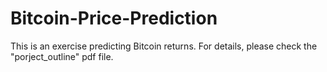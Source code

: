 # Bitcoin-Price-Prediction

This is an exercise predicting Bitcoin returns. 
For details, please check the "porject_outline" pdf file.
